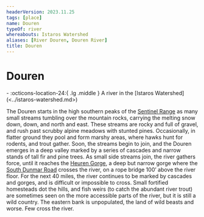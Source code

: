 ```yaml
---
headerVersion: 2023.11.25
tags: [place]
name: Douren
typeOf: river
whereabouts: Istaros Watershed
aliases: [River Douren, Douren River]
title: Douren
---
```

# Douren
<div class="grid cards ext-narrow-margin ext-one-column" markdown>
-    :octicons-location-24:{ .lg .middle } A river in the [Istaros Watershed](<../istaros-watershed.md>)  
</div>


The Douren starts in the high southern peaks of the [Sentinel Range](<../../sentinel-range/sentinel-range.md>) as many small streams tumbling over the mountain rocks, carrying the melting snow down, down, and north and east. These streams are rocky and full of gravel, and rush past scrubby alpine meadows with stunted pines. Occasionally, in flatter ground they pool and form marshy areas, where hawks hunt for rodents, and trout gather. Soon, the streams begin to join, and the Douren emerges in a deep valley marked by a series of cascades and narrow stands of tall fir and pine trees. As small side streams join, the river gathers force, until it reaches the [Heuren Gorge](<../heuren-gorge.md>), a deep but narrow gorge where the [South Dunmar Road](<../../greater-sembara/roads/south-dunmar-road.md>) crosses the river, on a rope bridge 100’ above the river floor. For the next 40 miles, the river continues to be marked by cascades and gorges, and is difficult or impossible to cross. Small fortified homesteads dot the hills, and fish weirs (to catch the abundant river trout) are sometimes seen on the more accessible parts of the river, but it is still a wild country. The eastern bank is unpopulated, the land of wild beasts and worse. Few cross the river.